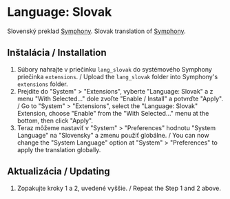 # Language: Slovak

Slovenský preklad [Symphony](http://getsymphony.com).
Slovak translation of [Symphony](http://getsymphony.com).

## Inštalácia / Installation

1. Súbory nahrajte v priečinku `lang_slovak` do systémového Symphony priečinka `extensions`. / Upload the `lang_slovak` folder into Symphony's `extensions` folder.
2. Prejdite do "System" > "Extensions", vyberte "Language: Slovak" a z menu "With Selected..." dole zvoľte "Enable / Install" a potvrďte "Apply". / Go to "System" > "Extensions", select the "Language: Slovak" Extension, choose "Enable" from the "With Selected..." menu at the bottom, then click "Apply".
3. Teraz môžeme nastaviť v "System" > "Preferences" hodnotu "System Language" na "Slovensky" a zmenu použiť globálne. / You can now change the "System Language" option at "System" > "Preferences" to apply the translation globally.

## Aktualizácia / Updating

1. Zopakujte kroky 1 a 2, uvedené vyššie. / Repeat the Step 1 and 2 above.
